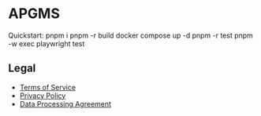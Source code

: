 ﻿# APGMS

Quickstart:
pnpm i
pnpm -r build
docker compose up -d
pnpm -r test
pnpm -w exec playwright test

## Legal

- [Terms of Service](docs/legal/terms.md)
- [Privacy Policy](docs/legal/privacy.md)
- [Data Processing Agreement](docs/legal/dpa.md)
